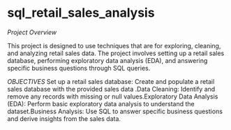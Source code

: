 # sql_retail_sales_analysis
*Project Overview*


This project is designed to use techniques that are for exploring, cleaning, and analyzing retail sales data. The project involves setting up a retail sales database, performing exploratory data analysis (EDA), and answering specific business questions through SQL queries. 


*OBJECTIVES*
Set up a retail sales database: Create and populate a retail sales database with the provided sales data    .Data Cleaning: Identify and remove any records with missing or null values.Exploratory Data Analysis (EDA): Perform basic exploratory data analysis to understand the dataset.Business Analysis: Use SQL to answer specific business questions and derive insights from the sales data.

